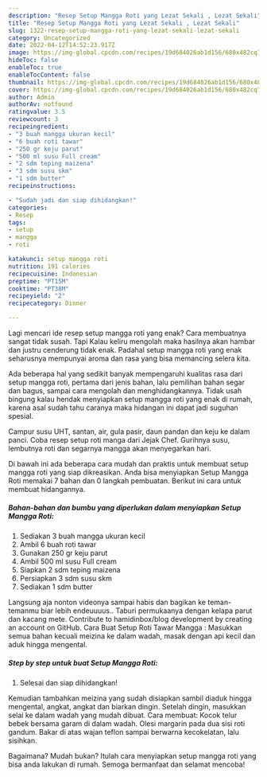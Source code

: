 ```yaml
---
description: "Resep Setup Mangga Roti yang Lezat Sekali , Lezat Sekali"
title: "Resep Setup Mangga Roti yang Lezat Sekali , Lezat Sekali"
slug: 1322-resep-setup-mangga-roti-yang-lezat-sekali-lezat-sekali
category: Uncategorized
date: 2022-04-12T14:52:23.917Z
image: https://img-global.cpcdn.com/recipes/19d684026ab1d156/680x482cq70/setup-mangga-roti-foto-resep-utama.jpg
hideToc: false
enableToc: true
enableTocContent: false
thumbnail: https://img-global.cpcdn.com/recipes/19d684026ab1d156/680x482cq70/setup-mangga-roti-foto-resep-utama.jpg
cover: https://img-global.cpcdn.com/recipes/19d684026ab1d156/680x482cq70/setup-mangga-roti-foto-resep-utama.jpg
author: Admin
authorAv: notfound
ratingvalue: 3.5
reviewcount: 3
recipeingredient:
- "3 buah mangga ukuran kecil"
- "6 buah roti tawar"
- "250 gr keju parut"
- "500 ml susu Full cream"
- "2 sdm teping maizena"
- "3 sdm susu skm"
- "1 sdm butter"
recipeinstructions:

- "Sudah jadi dan siap dihidangkan!"
categories:
- Resep
tags:
- setup
- mangga
- roti

katakunci: setup mangga roti 
nutrition: 191 calories
recipecuisine: Indonesian
preptime: "PT15M"
cooktime: "PT38M"
recipeyield: "2"
recipecategory: Dinner

---
```



Lagi mencari ide resep setup mangga roti yang enak? Cara membuatnya sangat tidak susah. Tapi Kalau keliru mengolah maka hasilnya akan hambar dan justru cenderung tidak enak. Padahal setup mangga roti yang enak seharusnya mempunyai aroma dan rasa yang bisa memancing selera kita.


Ada beberapa hal yang sedikit banyak mempengaruhi kualitas rasa dari setup mangga roti, pertama dari jenis bahan, lalu pemilihan bahan segar dan bagus, sampai cara mengolah dan menghidangkannya. Tidak usah bingung kalau hendak menyiapkan setup mangga roti yang enak di rumah, karena asal sudah tahu caranya maka hidangan ini dapat jadi suguhan spesial.

Campur susu UHT, santan, air, gula pasir, daun pandan dan keju ke dalam panci. Coba resep setup roti manga dari Jejak Chef. Gurihnya susu, lembutnya roti dan segarnya mangga akan menyegarkan hari.


Di bawah ini ada beberapa cara mudah dan praktis untuk membuat setup mangga roti yang siap dikreasikan. Anda bisa menyiapkan Setup Mangga Roti memakai 7 bahan dan 0 langkah pembuatan. Berikut ini cara untuk membuat hidangannya.

<!--inarticleads1-->

##### Bahan-bahan dan bumbu yang diperlukan dalam menyiapkan Setup Mangga Roti:

1. Sediakan 3 buah mangga ukuran kecil
1. Ambil 6 buah roti tawar
1. Gunakan 250 gr keju parut
1. Ambil 500 ml susu Full cream
1. Siapkan 2 sdm teping maizena
1. Persiapkan 3 sdm susu skm
1. Sediakan 1 sdm butter


Langsung aja nonton videonya sampai habis dan bagikan ke teman-temanmu biar lebih endeuuuus.. Taburi permukaanya dengan kelapa parut dan kacang mete. Contribute to hamidinbox/blog development by creating an account on GitHub. Cara Buat Setup Roti Tawar Mangga : Masukkan semua bahan kecuali meizina ke dalam wadah, masak dengan api kecil dan aduk hingga mengental. 

<!--inarticleads2-->

##### Step by step untuk buat Setup Mangga Roti:


1. Selesai dan siap dihidangkan!

Kemudian tambahkan meizina yang sudah disiapkan sambil diaduk hingga mengental, angkat, angkat dan biarkan dingin. Setelah dingin, masukkan selai ke dalam wadah yang mudah dibuat. Cara membuat: Kocok telur bebek bersama garam di dalam wadah. Olesi margarin pada dua sisi roti gandum. Bakar di atas wajan teflon sampai berwarna kecokelatan, lalu sisihkan. 

Bagaimana? Mudah bukan? Itulah cara menyiapkan setup mangga roti yang bisa anda lakukan di rumah. Semoga bermanfaat dan selamat mencoba!
